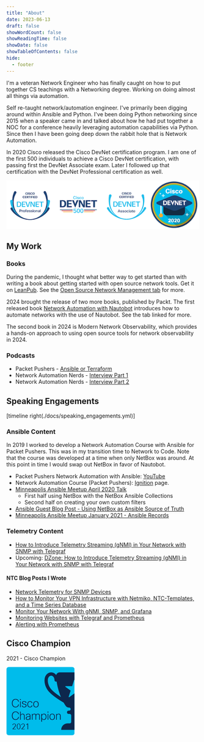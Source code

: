 ```yaml
---
title: "About"
date: 2023-06-13
draft: false
showWordCount: false
showReadingTime: false
showDate: false
showTableOfContents: false
hide:
  - footer
---
```


I'm a veteran Network Engineer who has finally caught on how to put together CS teachings with a Networking degree. Working on doing almost all things via automation.

Self re-taught network/automation engineer. I've primarily been digging around within Ansible and Python. I've been doing Python networking since 2015 when a speaker came in and talked about how he had put together a NOC for a conference heavily leveraging automation capabilities via Python. Since then I have been going deep down the rabbit hole that is Network Automation.

In 2020 Cisco released the Cisco DevNet certification program. I am one of the first 500 individuals to achieve a Cisco DevNet certification, with passing first the DevNet Associate exam. Later I followed up that certification with the DevNet Professional certification as well.

![DevNet Cert Badges](images/cisco_certs.png)
<!-- ![DevNet Professional](images/cisco-certified-devnet-professional.png)
![DevNet 500](images/devnet-500.png)
![DevNet Associate](images/cisco-certified-devnet-associate.png)
![DevNet Class of 2020](images/devnet-class-of-2020.png) -->

## My Work

### Books

During the pandemic, I thought what better way to get started than with writing a book about getting started with open source network tools. Get it on [LeanPub](https://leanpub.com/opensourcenetworkmanagement/). See the [Open Source Network Management tab](book.md) for more.

2024 brought the release of two more books, published by Packt. The first released book [Network Automation with Nautobot](nautobot_book.md) introduces how to automate networks with the use of Nautobot. See the tab linked for more. 

The second book in 2024 is Modern Network Observability, which provides a hands-on approach to using open source tools for network observability in 2024.

### Podcasts

- Packet Pushers - [Ansible or Terraform](https://packetpushers.net/ansible-or-terraform-choose-one/)
- Network Automation Nerds - [Interview Part 1](https://podcast.networkautomationnerds.com/1864201/12167008-033-interview-with-josh-vanderaa-part-1)
- Network Automation Nerds - [Interview Part 2](https://podcast.networkautomationnerds.com/1864201/12167016-034-interview-with-josh-vanderaa-part-2)

## Speaking Engagements

[timeline right(./docs/speaking_engagements.yml)]

### Ansible Content

In 2019 I worked to develop a Network Automation Course with Ansible for Packet Pushers. This was in my transition time to Network to Code. Note that the course was developed at a time when only NetBox was around. At this point in time I would swap out NetBox in favor of Nautobot. 

- Packet Pushers Network Automation with Ansible: [YouTube](https://www.youtube.com/playlist?list=PLtO_OYBiEo6lW_LO-ucRuz7Z8_DJ62NAM)
- Network Automation Course (Packet Pushers): [Ignition](https://ignition.packetpushers.net/courses/ansible-for-network-automation/) page.
- [Minneapolis Ansible Meetup April 2020 Talk](https://www.youtube.com/watch?v=GyQf5F0gr3w&t)
  - First half using NetBox with the NetBox Ansible Collections
  - Second half on creating your own custom filters
- [Ansible Guest Blog Post - Using NetBox as Ansible Source of Truth](https://www.ansible.com/blog/using-netbox-for-ansible-source-of-truth)
- [Minneapolis Ansible Meetup January 2021 - Ansible Records](https://www.youtube.com/watch?v=Cz3vw1Sv-B4)

### Telemetry Content

- [How to Introduce Telemetry Streaming (gNMI) in Your Network with SNMP with Telegraf](https://www.influxdata.com/resources/how-to-introduce-telemetry-streaming-gnmi-in-your-network-with-snmp-with-telegraf/)
- Upcoming: [DZone: How to Introduce Telemetry Streaming (gNMI) in Your Network with SNMP with Telegraf](https://bit.ly/39sakM3)

#### NTC Blog Posts I Wrote

- [Network Telemetry for SNMP Devices](http://blog.networktocode.com/post/network_telemetry_for_snmp_devices/)
- [How to Monitor Your VPN Infrastructure with Netmiko, NTC-Templates, and a Time Series Database](http://blog.networktocode.com/post/using_python_and_telegraf_for_metrics/)
- [Monitor Your Network With gNMI, SNMP, and Grafana](http://blog.networktocode.com/post/monitor_your_network_with_gnmi_snmp_and_grafana/)
- [Monitoring Websites with Telegraf and Prometheus](http://blog.networktocode.com/post/monitoring_websites_with_telegraf_and_prometheus/)
- [Alerting with Prometheus](https://blog.networktocode.com/post/prometheus_alerting/)

## Cisco Champion

2021 - Cisco Champion

![Cisco Champion](images/cisco_champ_logo_blue.png)



